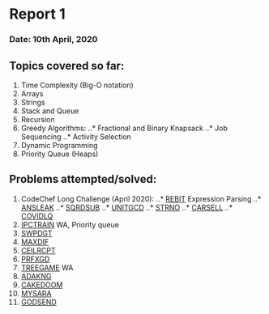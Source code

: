 # Report 1
### Date: 10th April, 2020

## Topics covered so far:
1. Time Complexity (Big-O notation)
2. Arrays
3. Strings
4. Stack and Queue
5. Recursion
6. Greedy Algorithms:
..* Fractional and Binary Knapsack
..* Job Sequencing
..* Activity Selection
7. Dynamic Programming
8. Priority Queue (Heaps)

## Problems attempted/solved:
1. CodeChef Long Challenge (April 2020):
..* [REBIT](https://www.codechef.com/viewsolution/31283022) Expression Parsing
..* [ANSLEAK](https://www.codechef.com/viewsolution/31219502)
..* [SQRDSUB](https://www.codechef.com/viewsolution/31186439)
..* [UNITGCD](https://www.codechef.com/viewsolution/31069617)
..* [STRNO](https://www.codechef.com/viewsolution/31104723)
..* [CARSELL](https://www.codechef.com/viewsolution/31018191)
..* [COVIDLQ](https://www.codechef.com/viewsolution/31019999)
2. [IPCTRAIN](https://www.codechef.com/viewsolution/31045311) WA, Priority queue
3. [SWPDGT](https://www.codechef.com/viewsolution/30825022)
4. [MAXDIF](https://www.codechef.com/viewsolution/30626674)
5. [CEILRCPT](https://www.codechef.com/viewsolution/30623705)
6. [PRFXGD](https://www.codechef.com/viewsolution/30815934)
7. [TREEGAME](https://www.codechef.com/viewsolution/30709220) WA
8. [ADAKNG](https://www.codechef.com/viewsolution/30702597)
9. [CAKEDOOM](https://www.codechef.com/viewsolution/30684094)
10. [MYSARA](https://www.codechef.com/viewsolution/30678954)
11. [GODSEND](https://codeforces.com/contest/841/submission/74162828)
